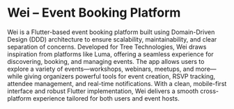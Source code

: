 # Wei – Event Booking Platform

Wei is a Flutter-based event booking platform built using Domain-Driven Design (DDD) architecture to ensure scalability, maintainability, and clear separation of concerns. Developed for Tree Technologies, Wei draws inspiration from platforms like Luma, offering a seamless experience for discovering, booking, and managing events. The app allows users to explore a variety of events—workshops, webinars, meetups, and more—while giving organizers powerful tools for event creation, RSVP tracking, attendee management, and real-time notifications. With a clean, mobile-first interface and robust Flutter implementation, Wei delivers a smooth cross-platform experience tailored for both users and event hosts.
